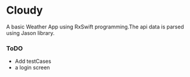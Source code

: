 # Cloudy

A basic Weather App using RxSwift programming.The api data is parsed using Jason library.

### ToDO

- Add testCases
- a login screen
